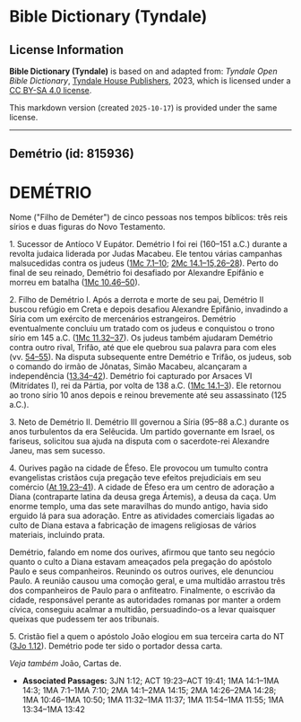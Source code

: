 # Bible Dictionary (Tyndale)

## License Information

**Bible Dictionary (Tyndale)** is based on and adapted from: _Tyndale Open Bible Dictionary_, [Tyndale House Publishers](https://tyndaleopenresources.com/), 2023, which is licensed under a [CC BY-SA 4.0 license](https://creativecommons.org/licenses/by-sa/4.0/legalcode.en).

This markdown version (created `2025-10-17`) is provided under the same license.



--------------------------------

## Demétrio (id: 815936)

DEMÉTRIO
========

Nome ("Filho de Deméter") de cinco pessoas nos tempos bíblicos: três reis sírios e duas figuras do Novo Testamento.

1\. Sucessor de Antíoco V Eupátor. Demétrio I foi rei (160–151 a.C.) durante a revolta judaica liderada por Judas Macabeu. Ele tentou várias campanhas malsucedidas contra os judeus ([1Mc 7\.1–10](https://ref.ly/1Macc7:1-1Macc7:10); [2Mc 14\.1–15,26–28](https://ref.ly/2Macc14:1-2Macc14:15,2Macc14:26-2Macc14:28)). Perto do final de seu reinado, Demétrio foi desafiado por Alexandre Epifânio e morreu em batalha ([1Mc 10\.46–50](https://ref.ly/1Macc10:46-1Macc10:50)).

2\. Filho de Demétrio I. Após a derrota e morte de seu pai, Demétrio II buscou refúgio em Creta e depois desafiou Alexandre Epifânio, invadindo a Síria com um exército de mercenários estrangeiros. Demétrio eventualmente concluiu um tratado com os judeus e conquistou o trono sírio em 145 a.C. ([1Mc 11\.32–37](https://ref.ly/1Macc11:32-1Macc11:37)). Os judeus também ajudaram Demétrio contra outro rival, Trifão, até que ele quebrou sua palavra para com eles (vv. [54–55](https://ref.ly/1Macc11:54-1Macc11:55)). Na disputa subsequente entre Demétrio e Trifão, os judeus, sob o comando do irmão de Jônatas, Simão Macabeu, alcançaram a independência ([13\.34–42](https://ref.ly/1Macc13:34-1Macc13:42)). Demétrio foi capturado por Arsaces VI (Mitrídates I), rei da Pártia, por volta de 138 a.C. ([1Mc 14\.1–3](https://ref.ly/1Macc14:1-1Macc14:3)). Ele retornou ao trono sírio 10 anos depois e reinou brevemente até seu assassinato (125 a.C.).

3\. Neto de Demétrio II. Demétrio III governou a Síria (95–88 a.C.) durante os anos turbulentos da era Selêucida. Um partido governante em Israel, os fariseus, solicitou sua ajuda na disputa com o sacerdote\-rei Alexandre Janeu, mas sem sucesso.

4\. Ourives pagão na cidade de Éfeso. Ele provocou um tumulto contra evangelistas cristãos cuja pregação teve efeitos prejudiciais em seu comércio ([At 19\.23–41](https://ref.ly/Acts19:23-Acts19:41)). A cidade de Éfeso era um centro de adoração a Diana (contraparte latina da deusa grega Ártemis), a deusa da caça. Um enorme templo, uma das sete maravilhas do mundo antigo, havia sido erguido lá para sua adoração. Entre as atividades comerciais ligadas ao culto de Diana estava a fabricação de imagens religiosas de vários materiais, incluindo prata.

Demétrio, falando em nome dos ourives, afirmou que tanto seu negócio quanto o culto a Diana estavam ameaçados pela pregação do apóstolo Paulo e seus companheiros. Reunindo os outros ourives, ele denunciou Paulo. A reunião causou uma comoção geral, e uma multidão arrastou três dos companheiros de Paulo para o anfiteatro. Finalmente, o escrivão da cidade, responsável perante as autoridades romanas por manter a ordem cívica, conseguiu acalmar a multidão, persuadindo\-os a levar quaisquer queixas que pudessem ter aos tribunais.

5\. Cristão fiel a quem o apóstolo João elogiou em sua terceira carta do NT ([3Jo 1\.12](https://ref.ly/3John1:12)). Demétrio pode ter sido o portador dessa carta.

*Veja também* João, Cartas de.

* **Associated Passages:** 3JN 1:12; ACT 19:23–ACT 19:41; 1MA 14:1–1MA 14:3; 1MA 7:1–1MA 7:10; 2MA 14:1–2MA 14:15; 2MA 14:26–2MA 14:28; 1MA 10:46–1MA 10:50; 1MA 11:32–1MA 11:37; 1MA 11:54–1MA 11:55; 1MA 13:34–1MA 13:42

